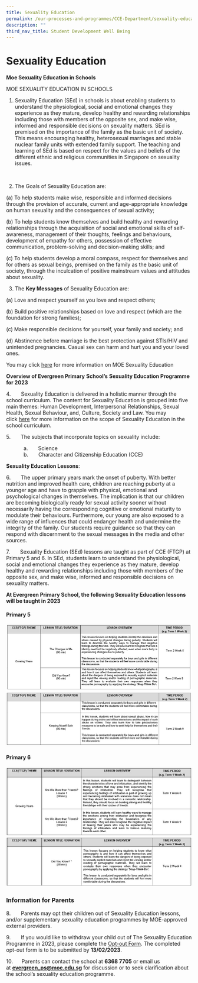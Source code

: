 ```yaml
---
title: Sexuality Education
permalink: /our-processes-and-programmes/CCE-Department/sexuality-education/
description: ""
third_nav_title: Student Development Well Being
---
```

# **Sexuality Education**

**Moe Sexuality Education in Schools**

MOE SEXUALITY EDUCATION IN SCHOOLS

1.	Sexuality Education (SEd) in schools is about enabling students to understand the physiological, social and emotional changes they experience as they mature, develop healthy and rewarding relationships including those with members of the opposite sex, and make wise, informed and responsible decisions on sexuality matters. SEd is premised on the importance of the family as the basic unit of society. This means encouraging healthy, heterosexual marriages and stable nuclear family units with extended family support. The teaching and learning of SEd is based on respect for the values and beliefs of the different ethnic and religious communities in Singapore on sexuality issues.
<br>

2.	The Goals of Sexuality Education are:

(a)	To help students make wise, responsible and informed decisions through the provision of accurate, current and age-appropriate knowledge on human sexuality and the consequences of sexual activity;

(b)	To help students know themselves and build healthy and rewarding relationships through the acquisition of social and emotional skills of self-awareness, management of their thoughts, feelings and behaviours, development of empathy for others, possession of effective communication, problem-solving and decision-making skills; and

(c)	To help students develop a moral compass, respect for themselves and for others as sexual beings, premised on the family as the basic unit of society, through the inculcation of positive mainstream values and attitudes about sexuality. 

3.	The **Key Messages** of Sexuality Education are:

(a)	Love and respect yourself as you love and respect others;

(b)	Build positive relationships based on love and respect (which are the foundation for strong families);

(c)	Make responsible decisions for yourself, your family and society; and

(d)	Abstinence before marriage is the best protection against STIs/HIV and unintended pregnancies. Casual sex can harm and hurt you and your loved ones.


You may&nbsp;click&nbsp;[here](https://go.gov.sg/moe-sexuality-education)&nbsp;for more information on MOE Sexuality Education  

**Overview of Evergreen Primary**&nbsp;**School’s**&nbsp;**Sexuality Education Programme for 2023**

4.&nbsp;&nbsp;&nbsp;&nbsp;&nbsp;&nbsp; Sexuality Education is delivered in a holistic manner through the school curriculum.&nbsp;The content for Sexuality Education is grouped into five main themes: Human Development, Interpersonal Relationships, Sexual Health, Sexual Behaviour, and, Culture, Society and Law. You may click&nbsp;[here](https://go.gov.sg/moe-sexuality-education-scope)&nbsp;for more information on the scope of Sexuality Education in the school curriculum.

5.&nbsp;&nbsp;&nbsp;&nbsp;&nbsp;&nbsp; The subjects that incorporate topics on sexuality include:

&nbsp;&nbsp; &nbsp;&nbsp;&nbsp; &nbsp;&nbsp;&nbsp; &nbsp;a.&nbsp;&nbsp;&nbsp;&nbsp;&nbsp;&nbsp;&nbsp;Science      
&nbsp;&nbsp; &nbsp;&nbsp;&nbsp; &nbsp;&nbsp;&nbsp; &nbsp;b.&nbsp;&nbsp;&nbsp;&nbsp;&nbsp;&nbsp;&nbsp;Character and Citizenship Education (CCE)

  

**Sexuality Education Lessons**:

6.&nbsp;&nbsp;&nbsp;&nbsp;&nbsp;&nbsp; The upper primary years mark the onset of puberty. With better nutrition and improved health care, children are reaching puberty at a younger age and have to grapple with physical, emotional and psychological changes in themselves. The implication is that our children are becoming biologically ready for sexual activity sooner without necessarily having the corresponding cognitive or emotional maturity to modulate their behaviours. Furthermore, our young are also exposed to a wide range of influences that could endanger health and undermine the integrity of the family. Our students require guidance so that they can respond with discernment to the sexual messages in the media and other sources. 

7.&nbsp;&nbsp;&nbsp;&nbsp;&nbsp;&nbsp; Sexuality Education (SEd) lessons are taught as part of CCE (FTGP) at Primary 5 and 6. In SEd, students learn to understand the physiological, social and emotional changes they experience as they mature, develop healthy and rewarding relationships including those with members of the opposite sex, and make wise, informed and responsible decisions on sexuality matters. 

**At Evergreen Primary School, the following Sexuality Education lessons will be taught in&nbsp;2023**

#### Primary 5

![](/images/CCE/SEd1024_4.jpg)
![](/images/CCE/SEd1024_5.jpg)

#### Primary 6

![](/images/CCE/SEd1024_6.jpg)
![](/images/CCE/SEd1024_7.jpg)

### Information for Parents

8.&nbsp;&nbsp;&nbsp;&nbsp;&nbsp;&nbsp; Parents may opt their children out of Sexuality Education lessons, and/or supplementary sexuality education programmes by MOE-approved external providers.

9.&nbsp;&nbsp;&nbsp;&nbsp;&nbsp;&nbsp; If you would like to withdraw your child out of The Sexuality Education  Programme in 2023, please complete the [Opt-out Form](https://form.gov.sg/63d9dd1fb9029d001131726d). The completed opt-out form is to be submitted by&nbsp;**13/02/2023**.

10.&nbsp;&nbsp;&nbsp;&nbsp;&nbsp; Parents can contact the school at&nbsp;**6368 7705**&nbsp;or email us at&nbsp;**[evergreen_ps@moe.edu.sg](evergreen_ps@moe.edu.sg)**&nbsp;for discussion or to seek clarification about the school’s sexuality education programme.